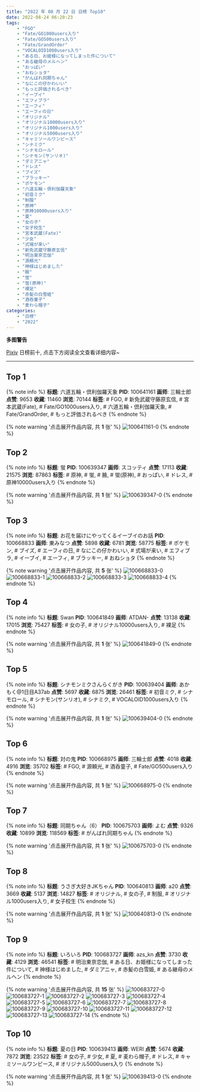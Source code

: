 ```yaml
---
title: "2022 年 08 月 22 日 日榜 Top10"
date: 2022-08-24 06:20:23
tags:
    - "FGO"
    - "Fate/GO1000users入り"
    - "Fate/GO500users入り"
    - "Fate/GrandOrder"
    - "VOCALOID1000users入り"
    - "ある日、お姫様になってしまった件について"
    - "ある継母のメルヘン"
    - "おっぱい"
    - "おねショタ"
    - "がんばれ同期ちゃん"
    - "なにこの仔かわいい"
    - "もっと評価されるべき"
    - "イーブイ"
    - "エフィブラ"
    - "エーフィ"
    - "エーフィの日"
    - "オリジナル"
    - "オリジナル10000users入り"
    - "オリジナル1000users入り"
    - "オリジナル5000users入り"
    - "キャミソールワンピース"
    - "シナミク"
    - "シナモロール"
    - "シナモン(サンリオ)"
    - "ダミアニャ"
    - "ドレス"
    - "ブイズ"
    - "ブラッキー"
    - "ポケモン"
    - "六道五輪・倶利伽羅天象"
    - "初音ミク"
    - "制服"
    - "原神"
    - "原神10000users入り"
    - "夏"
    - "女の子"
    - "女子校生"
    - "宮本武蔵(Fate)"
    - "少女"
    - "式場が来い"
    - "新免武蔵守藤原玄信"
    - "明治東亰恋伽"
    - "源頼光"
    - "神様はじめました"
    - "腋"
    - "蛍"
    - "蛍(原神)"
    - "裸足"
    - "赤髪の白雪姫"
    - "酒呑童子"
    - "麦わら帽子"
categories:
    - "日榜"
    - "2022"
---
```


<i class="fa fa-triangle-exclamation"></i>**多图警告**<i class="fa fa-triangle-exclamation"></i>

[Pixiv](https://www.pixiv.net/) 日榜前十, 点击下方阅读全文查看详细内容~

<!-- more -->

---

## Top 1

{% note info %}
**标题**: 六道五輪・倶利伽羅天象
**PID**: 100641161 **画师**: 三輪士郎
**点赞**: 9653 **收藏**: 11460 **浏览**: 70144
**标签**: # FGO, # 新免武蔵守藤原玄信, # 宮本武蔵(Fate), # Fate/GO1000users入り, # 六道五輪・倶利伽羅天象, # Fate/GrandOrder, # もっと評価されるべき
{% endnote %}

{% note warning '点击展开作品内容, 共 **1** 张' %}
![100641161-0](https://i.pixiv.re/img-original/img/2022/08/21/00/51/59/100641161_p0.jpg)
{% endnote %}

## Top 2

{% note info %}
**标题**: 蛍
**PID**: 100639347 **画师**: スコッティ
**点赞**: 17113 **收藏**: 21575 **浏览**: 87863
**标签**: # 原神, # 蛍, # 腋, # 蛍(原神), # おっぱい, # ドレス, # 原神10000users入り
{% endnote %}

{% note warning '点击展开作品内容, 共 **1** 张' %}
![100639347-0](https://i.pixiv.re/img-original/img/2022/08/21/00/00/17/100639347_p0.jpg)
{% endnote %}

## Top 3

{% note info %}
**标题**: お花を届けにやってくるイーブイのお話
**PID**: 100668833 **画师**: 東みなつ
**点赞**: 5898 **收藏**: 6781 **浏览**: 58775
**标签**: # ポケモン, # ブイズ, # エーフィの日, # なにこの仔かわいい, # 式場が来い, # エフィブラ, # イーブイ, # エーフィ, # ブラッキー, # おねショタ
{% endnote %}

{% note warning '点击展开作品内容, 共 **5** 张' %}
![100668833-0](https://i.pixiv.re/img-original/img/2022/08/22/00/01/26/100668833_p0.png)
![100668833-1](https://i.pixiv.re/img-original/img/2022/08/22/00/01/26/100668833_p1.png)
![100668833-2](https://i.pixiv.re/img-original/img/2022/08/22/00/01/26/100668833_p2.png)
![100668833-3](https://i.pixiv.re/img-original/img/2022/08/22/00/01/26/100668833_p3.png)
![100668833-4](https://i.pixiv.re/img-original/img/2022/08/22/00/01/26/100668833_p4.png)
{% endnote %}

## Top 4

{% note info %}
**标题**: Swan
**PID**: 100641849 **画师**: ATDAN-
**点赞**: 13138 **收藏**: 17015 **浏览**: 75427
**标签**: # 女の子, # オリジナル10000users入り, # 裸足
{% endnote %}

{% note warning '点击展开作品内容, 共 **1** 张' %}
![100641849-0](https://i.pixiv.re/img-original/img/2022/08/21/03/50/16/100641849_p0.jpg)
{% endnote %}

## Top 5

{% note info %}
**标题**: シナモンミクさんらくがき
**PID**: 100639404 **画师**: あかもく@1日目A37ab
**点赞**: 5697 **收藏**: 6875 **浏览**: 26461
**标签**: # 初音ミク, # シナモロール, # シナモン(サンリオ), # シナミク, # VOCALOID1000users入り
{% endnote %}

{% note warning '点击展开作品内容, 共 **1** 张' %}
![100639404-0](https://i.pixiv.re/img-original/img/2022/08/21/00/00/27/100639404_p0.png)
{% endnote %}

## Top 6

{% note info %}
**标题**: 対の鬼
**PID**: 100668975 **画师**: 三輪士郎
**点赞**: 4018 **收藏**: 4916 **浏览**: 35702
**标签**: # FGO, # 源頼光, # 酒呑童子, # Fate/GO500users入り
{% endnote %}

{% note warning '点击展开作品内容, 共 **1** 张' %}
![100668975-0](https://i.pixiv.re/img-original/img/2022/08/22/00/04/47/100668975_p0.jpg)
{% endnote %}

## Top 7

{% note info %}
**标题**: 同期ちゃん（6）
**PID**: 100675703 **画师**: よむ
**点赞**: 9326 **收藏**: 10899 **浏览**: 118569
**标签**: # がんばれ同期ちゃん
{% endnote %}

{% note warning '点击展开作品内容, 共 **1** 张' %}
![100675703-0](https://i.pixiv.re/img-original/img/2022/08/22/08/07/17/100675703_p0.png)
{% endnote %}

## Top 8

{% note info %}
**标题**: うさぎ大好きJKちゃん
**PID**: 100640813 **画师**: a20
**点赞**: 3669 **收藏**: 5137 **浏览**: 14827
**标签**: # オリジナル, # 女の子, # 制服, # オリジナル1000users入り, # 女子校生
{% endnote %}

{% note warning '点击展开作品内容, 共 **1** 张' %}
![100640813-0](https://i.pixiv.re/img-original/img/2022/08/21/00/37/07/100640813_p0.jpg)
{% endnote %}

## Top 9

{% note info %}
**标题**: いろいろ
**PID**: 100683727 **画师**: azs_kn
**点赞**: 3730 **收藏**: 4129 **浏览**: 46541
**标签**: # 明治東亰恋伽, # ある日、お姫様になってしまった件について, # 神様はじめました, # ダミアニャ, # 赤髪の白雪姫, # ある継母のメルヘン
{% endnote %}

{% note warning '点击展开作品内容, 共 **15** 张' %}
![100683727-0](https://i.pixiv.re/img-original/img/2022/08/22/18/28/38/100683727_p0.jpg)
![100683727-1](https://i.pixiv.re/img-original/img/2022/08/22/18/28/38/100683727_p1.jpg)
![100683727-2](https://i.pixiv.re/img-original/img/2022/08/22/18/28/38/100683727_p2.jpg)
![100683727-3](https://i.pixiv.re/img-original/img/2022/08/22/18/28/38/100683727_p3.jpg)
![100683727-4](https://i.pixiv.re/img-original/img/2022/08/22/18/28/38/100683727_p4.jpg)
![100683727-5](https://i.pixiv.re/img-original/img/2022/08/22/18/28/38/100683727_p5.jpg)
![100683727-6](https://i.pixiv.re/img-original/img/2022/08/22/18/28/38/100683727_p6.jpg)
![100683727-7](https://i.pixiv.re/img-original/img/2022/08/22/18/28/38/100683727_p7.jpg)
![100683727-8](https://i.pixiv.re/img-original/img/2022/08/22/18/28/38/100683727_p8.jpg)
![100683727-9](https://i.pixiv.re/img-original/img/2022/08/22/18/28/38/100683727_p9.jpg)
![100683727-10](https://i.pixiv.re/img-original/img/2022/08/22/18/28/38/100683727_p10.jpg)
![100683727-11](https://i.pixiv.re/img-original/img/2022/08/22/18/28/38/100683727_p11.jpg)
![100683727-12](https://i.pixiv.re/img-original/img/2022/08/22/18/28/38/100683727_p12.jpg)
![100683727-13](https://i.pixiv.re/img-original/img/2022/08/22/18/28/38/100683727_p13.jpg)
![100683727-14](https://i.pixiv.re/img-original/img/2022/08/22/18/28/38/100683727_p14.jpg)
{% endnote %}

## Top 10

{% note info %}
**标题**: 夏の日
**PID**: 100639413 **画师**: WERI
**点赞**: 5674 **收藏**: 7872 **浏览**: 23522
**标签**: # 女の子, # 少女, # 夏, # 麦わら帽子, # ドレス, # キャミソールワンピース, # オリジナル5000users入り
{% endnote %}

{% note warning '点击展开作品内容, 共 **1** 张' %}
![100639413-0](https://i.pixiv.re/img-original/img/2022/08/21/00/00/28/100639413_p0.png)
{% endnote %}
